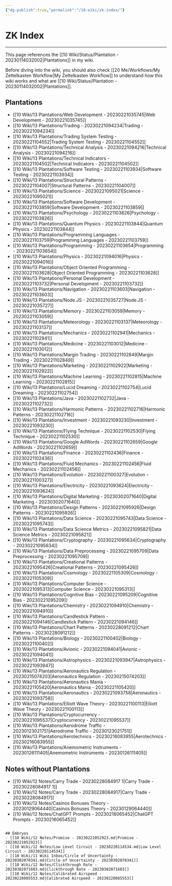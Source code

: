 ```yaml
---
{"dg-publish":true,"permalink":"/10-wiki/zk-index/"}
---
```


# ZK Index
---
This page references the [[10 Wiki/Status/Plantation - 20230114032002\|Plantations]] in my wiki.

Before diving into the wiki, you should also check [[20 Me/Workflows/My Zettelkasten Workflow\|My Zettelkasten Workflow]] to understand how this wiki works and what are [[10 Wiki/Status/Plantation - 20230114032002\|Plantations]].

## Plantations
- [[10 Wiki/13 Plantations/Web Development - 20230221035745\|Web Development - 20230221035745]]
- [[10 Wiki/13 Plantations/Trading - 20230221094234\|Trading - 20230221094234]]
- [[10 Wiki/13 Plantations/Trading System Testing - 20230221104552\|Trading System Testing - 20230221104552]]
- [[10 Wiki/13 Plantations/Technical Analysis - 20230221094216\|Technical Analysis - 20230221094216]]
- [[10 Wiki/13 Plantations/Technical Indicators - 20230221104502\|Technical Indicators - 20230221104502]]
- [[10 Wiki/13 Plantations/Software Testing - 20230221103934\|Software Testing - 20230221103934]]
- [[10 Wiki/13 Plantations/Structural Patterns - 20230221104007\|Structural Patterns - 20230221104007]]
- [[10 Wiki/13 Plantations/Science - 20230221095021\|Science - 20230221095021]]
- [[10 Wiki/13 Plantations/Software Development - 20230221103859\|Software Development - 20230221103859]]
- [[10 Wiki/13 Plantations/Psychology - 20230221103826\|Psychology - 20230221103826]]
- [[10 Wiki/13 Plantations/Quantum Physics - 20230221103844\|Quantum Physics - 20230221103844]]
- [[10 Wiki/13 Plantations/Programming Languages - 20230221103759\|Programming Languages - 20230221103759]]
- [[10 Wiki/13 Plantations/Programming - 20230221103654\|Programming - 20230221103654]]
- [[10 Wiki/13 Plantations/Physics - 20230221094016\|Physics - 20230221094016]]
- [[10 Wiki/13 Plantations/Object Oriented Programming - 20230221103628\|Object Oriented Programming - 20230221103628]]
- [[10 Wiki/13 Plantations/Personal Development - 20230221103732\|Personal Development - 20230221103732]]
- [[10 Wiki/13 Plantations/Navigation - 20230221103603\|Navigation - 20230221103603]]
- [[10 Wiki/13 Plantations/Node.JS - 20230221035727\|Node.JS - 20230221035727]]
- [[10 Wiki/13 Plantations/Memory - 20230221103059\|Memory - 20230221103059]]
- [[10 Wiki/13 Plantations/Meteorology - 20230221103137\|Meteorology - 20230221103137]]
- [[10 Wiki/13 Plantations/Mechanics - 20230221102941\|Mechanics - 20230221102941]]
- [[10 Wiki/13 Plantations/Medicine - 20230221103012\|Medicine - 20230221103012]]
- [[10 Wiki/13 Plantations/Margin Trading - 20230221102849\|Margin Trading - 20230221102849]]
- [[10 Wiki/13 Plantations/Marketing - 20230221102922\|Marketing - 20230221102922]]
- [[10 Wiki/13 Plantations/Machine Learning - 20230221102815\|Machine Learning - 20230221102815]]
- [[10 Wiki/13 Plantations/Lucid Dreaming - 20230221102754\|Lucid Dreaming - 20230221102754]]
- [[10 Wiki/13 Plantations/Java - 20230221102732\|Java - 20230221102732]]
- [[10 Wiki/13 Plantations/Harmonic Patterns - 20230221102716\|Harmonic Patterns - 20230221102716]]
- [[10 Wiki/13 Plantations/Investment - 20230221093230\|Investment - 20230221093230]]
- [[10 Wiki/13 Plantations/Flying Technique - 20230221102530\|Flying Technique - 20230221102530]]
- [[10 Wiki/13 Plantations/Google AdWords - 20230221102659\|Google AdWords - 20230221102659]]
- [[10 Wiki/13 Plantations/Finance - 20230221102436\|Finance - 20230221102436]]
- [[10 Wiki/13 Plantations/Fluid Mechanics - 20230221102456\|Fluid Mechanics - 20230221102456]]
- [[10 Wiki/13 Plantations/Evolution - 20230221100327\|Evolution - 20230221100327]]
- [[10 Wiki/13 Plantations/Electricity - 20230221093624\|Electricity - 20230221093624]]
- [[10 Wiki/13 Plantations/Digital Marketing - 20230302071640\|Digital Marketing - 20230302071640]]
- [[10 Wiki/13 Plantations/Design Patterns - 20230221095926\|Design Patterns - 20230221095926]]
- [[10 Wiki/13 Plantations/Data Science - 20230221095743\|Data Science - 20230221095743]]
- [[10 Wiki/13 Plantations/Data Science Metrics - 20230221095821\|Data Science Metrics - 20230221095821]]
- [[10 Wiki/13 Plantations/Cryptography - 20230221095634\|Cryptography - 20230221095634]]
- [[10 Wiki/13 Plantations/Data Preprocessing - 20230221095709\|Data Preprocessing - 20230221095709]]
- [[10 Wiki/13 Plantations/Creational Patterns - 20230221095426\|Creational Patterns - 20230221095426]]
- [[10 Wiki/13 Plantations/Cosmology - 20230221105309\|Cosmology - 20230221105309]]
- [[10 Wiki/13 Plantations/Computer Science - 20230221095313\|Computer Science - 20230221095313]]
- [[10 Wiki/13 Plantations/Cognitive Bias - 20230221095209\|Cognitive Bias - 20230221095209]]
- [[10 Wiki/13 Plantations/Chemistry - 20230221094910\|Chemistry - 20230221094910]]
- [[10 Wiki/13 Plantations/Candlestick Pattern - 20230221094146\|Candlestick Pattern - 20230221094146]]
- [[10 Wiki/13 Plantations/Chart Patterns - 20230228091212\|Chart Patterns - 20230228091212]]
- [[10 Wiki/13 Plantations/Biology - 20230221100402\|Biology - 20230221100402]]
- [[10 Wiki/13 Plantations/Avionic - 20230221094041\|Avionic - 20230221094041]]
- [[10 Wiki/13 Plantations/Astrophysics - 20230221093947\|Astrophysics - 20230221093947]]
- [[10 Wiki/13 Plantations/Aeronautics Regulation - 20230215074203\|Aeronautics Regulation - 20230215074203]]
- [[10 Wiki/13 Plantations/Aeronautics Mania - 20230221105420\|Aeronautics Mania - 20230221105420]]
- [[10 Wiki/13 Plantations/Aeronautics - 20230221093758\|Aeronautics - 20230221093758]]
- [[10 Wiki/13 Plantations/Elliott Wave Theory - 20230221100113\|Elliott Wave Theory - 20230221100113]]
- [[10 Wiki/13 Plantations/Cryptocurrency - 20230221095537\|Cryptocurrency - 20230221095537]]
- [[10 Wiki/13 Plantations/Aerodrome Traffic - 20230123021751\|Aerodrome Traffic - 20230123021751]]
- [[10 Wiki/13 Plantations/Aerotechnics - 20230216083955\|Aerotechnics - 20230216083955]]
- [[10 Wiki/13 Plantations/Anemometric Instruments - 20230126111405\|Anemometric Instruments - 20230126111405]]


## Notes without Plantations
- [[10 Wiki/12 Notes/Carry Trade - 20230228084917 1\|Carry Trade - 20230228084917 1]]
- [[10 Wiki/12 Notes/Carry Trade - 20230228084917\|Carry Trade - 20230228084917]]
- [[10 Wiki/12 Notes/Casinos Bonuses Theory - 20230129064440\|Casinos Bonuses Theory - 20230129064440]]
- [[10 Wiki/12 Notes/ChatGPT Prompts - 20230216065452\|ChatGPT Prompts - 20230216065452]]
```

## Embryos
- [[10 Wiki/12 Notes/Promise - 20230221052923.md|Promise - 20230221052923]]
- [[10 Wiki/12 Notes/Low Level Circuit - 20230220114534.md|Low Level Circuit - 20230220114534]]
- [[10 Wiki/11 Wiki Inbox/Circle of Uncertainty - 20230302070341.md|Circle of Uncertainty - 20230302070341]]
- [[10 Wiki/12 Notes/Clickthrough Rate - 20230302071603.md|Clickthrough Rate - 20230302071603]]
- [[10 Wiki/12 Notes/Calibrated Airspeed - 20230228085553.md|Calibrated Airspeed - 20230228085553]]
```